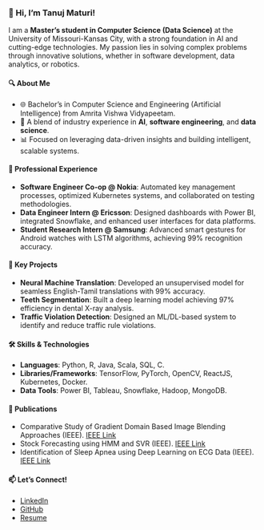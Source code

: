 
### 👋 Hi, I’m Tanuj Maturi!  

I am a **Master’s student in Computer Science (Data Science)** at the University of Missouri-Kansas City, with a strong foundation in AI and cutting-edge technologies. My passion lies in solving complex problems through innovative solutions, whether in software development, data analytics, or robotics.  

#### 🔍 **About Me**  
- 🌐 Bachelor’s in Computer Science and Engineering (Artificial Intelligence) from Amrita Vishwa Vidyapeetam.  
- 🤖 A blend of industry experience in **AI**, **software engineering**, and **data science**.  
- 📊 Focused on leveraging data-driven insights and building intelligent, scalable systems.  

#### 💼 **Professional Experience**  
- **Software Engineer Co-op @ Nokia**: Automated key management processes, optimized Kubernetes systems, and collaborated on testing methodologies.  
- **Data Engineer Intern @ Ericsson**: Designed dashboards with Power BI, integrated Snowflake, and enhanced user interfaces for data platforms.  
- **Student Research Intern @ Samsung**: Advanced smart gestures for Android watches with LSTM algorithms, achieving 99% recognition accuracy.    

#### 🌟 **Key Projects**  
- **Neural Machine Translation**: Developed an unsupervised model for seamless English-Tamil translations with 99% accuracy.  
- **Teeth Segmentation**: Built a deep learning model achieving 97% efficiency in dental X-ray analysis.  
- **Traffic Violation Detection**: Designed an ML/DL-based system to identify and reduce traffic rule violations.  

#### 🛠 **Skills & Technologies**  
- **Languages**: Python, R, Java, Scala, SQL, C.  
- **Libraries/Frameworks**: TensorFlow, PyTorch, OpenCV, ReactJS, Kubernetes, Docker.  
- **Data Tools**: Power BI, Tableau, Snowflake, Hadoop, MongoDB.  

#### 📜 **Publications**  
- Comparative Study of Gradient Domain Based Image Blending Approaches (IEEE).  [IEEE Link](https://ieeexplore.ieee.org/document/9633858)  
- Stock Forecasting using HMM and SVR (IEEE).  [IEEE Link](https://ieeexplore.ieee.org/document/10276281)  
- Identification of Sleep Apnea using Deep Learning on ECG Data (IEEE). [IEEE Link](https://ieeexplore.ieee.org/document/10276281)  

#### 📫 **Let’s Connect!**  
- [LinkedIn](https://www.linkedin.com/in/maturi-tanuj/)  
- [GitHub](https://github.com/charantanuj)
- [Resume](https://docs.google.com/document/d/1UmATcrppbcSWqEJu_NcCABMAED4lX9SNmiwkmhs32Zo/edit?usp=sharing) 
